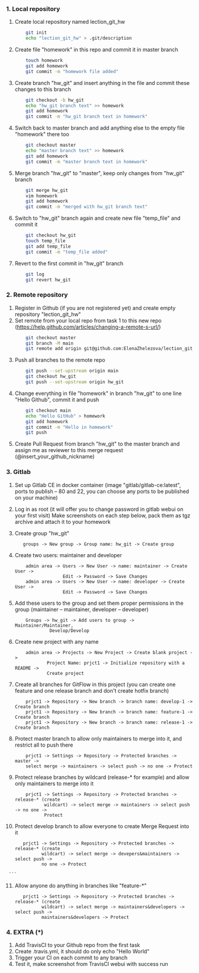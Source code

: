 ### 1. Local repository
  1. Create local repository named lection_git_hw
     ```bash
         git init 
         echo "lection_git_hw" > .git/description
     ```
  2. Create file "homework" in this repo and commit it in master branch
     ```bash
         touch homework
         git add homework
         git commit -m "homework file added"
     ```
  3. Create branch "hw_git" and insert anything in the file and commit these changes 
     to this branch
     ```bash
         git checkout -b hw_git
         echo "hw_git branch text" >> homework
         git add homework
         git commit -m "hw_git branch text in homework"
      ```
  4. Switch back to master branch and add anything else to the empty file "homework" 
     there too
     ```bash
         git checkout master
         echo "master branch text" >> homework
         git add homework
         git commit -m "master branch text in homework"
     ```
  5. Merge branch "hw_git" to "master", keep only changes from "hw_git" branch
     ```bash
         git merge hw_git
         vim homework
         git add homework
         git commit -m "merged with hw_git branch text"
     ```
  6. Switch to "hw_git" branch again and create new file "temp_file" and commit it
     ```bash
         git checkout hw_git
         touch temp_file
         git add temp_file
         git commit -m "temp_file added"
     ```
  7. Revert to the first commit in "hw_git" branch
     ```bash
         git log
         git revert hw_git
     ```


### 2. Remote repository
  1. Register in Github (if you are not registered yet) and create empty repository 
     "lection_git_hw"
  2. Set remote from your local repo from task 1 to this new repo 
     (https://help.github.com/articles/changing-a-remote-s-url/)
     ```bash
         git checkout master
         git branch -M main
         git remote add origin git@github.com:ElenaZhelezova/lection_git_hw.git
     ```
  3. Push all branches to the remote repo
     ```bash
         git push --set-upstream origin main
         git checkout hw_git
         git push --set-upstream origin hw_git
     ```
  4. Change everything in file "homework" in branch "hw_git" to one line "Hello Github",
     commit it and push
     ```bash
         git checkout main
         echo "Hello GitHub" > homework
         git add homework
         git commit -m "Hello in homework"
         git push
     ```
  5. Create Pull Request from branch "hw_git" to the master branch and assign me as 
     reviewer to this merge request (@insert_your_github_nickname)



### 3. Gitlab
  1. Set up Gitlab CE in docker container (image "gitlab/gitlab-ce:latest", 
     ports to publish – 80 and 22, you can choose any ports to be published on your 
     machine)
  2. Log in as root (it will offer you to change password in gitlab webui on your first 
     visit)
     Make screenshots on each step below, pack them as tgz archive and attach it to your 
     homework
  3. Create group "hw_git"
     ```buildoutcfg
        groups -> New group -> Group name: hw_git -> Create group
     ```
  4. Create two users: maintainer and developer
     ```buildoutcfg
         admin area -> Users -> New User -> name: maintainer -> Create User -> 
                       Edit -> Password -> Save Changes 
         admin area -> Users -> New User -> name: developer -> Create User -> 
                       Edit -> Password -> Save Changes 
     ```
     
  5. Add these users to the group and set them proper permissions in the group 
     (maintainer – maintainer, developer – developer)
     ```buildoutcfg
         Groups -> hw_git -> Add users to group -> Maintainer/Maintainer, 
                  Develop/Develop
     ```
     
  6. Create new project with any name
     ```buildoutcfg
         admin area -> Projects -> New Project -> Create blank project ->
                 Project Name: prjct1 -> Initialize repository with a README ->
                 Create project
     ```
  7. Create all branches for GitFlow in this project (you can create one feature and one 
     release branch and don't create hotfix branch)
     ```buildoutcfg
         prjct1 -> Repository -> New branch -> branch name: develop-1 -> Create branch
         prjct1 -> Repository -> New branch -> branch name: feature-1 -> Create branch
         prjct1 -> Repository -> New branch -> branch name: release-1 -> Create branch     
     ```
  8. Protect master branch to allow only maintainers to merge into it, and restrict 
     all to push there
     ```buildoutcfg
         prjct1 -> Settings -> Repository -> Protected branches -> master -> 
         select merge -> maintainers -> select push -> no one -> Protect
     ```
  9. Protect release branches by wildcard (release-* for example) and allow only 
     maintainers to merge into it
     ```buildoutcfg
         prjct1 -> Settings -> Repository -> Protected branches -> release-* (create 
                wildcart) -> select merge -> maintainers -> select push -> no one ->
                Protect
     ```
  10. Protect develop branch to allow everyone to create Merge Request into it
      ```buildoutcfg
         prjct1 -> Settings -> Repository -> Protected branches -> release-* (create 
                wildcart) -> select merge -> devepers&maintainers -> select push -> 
                no one -> Protect
     ```
  11. Allow anyone do anything in branches like "feature-*"
      ```buildoutcfg
         prjct1 -> Settings -> Repository -> Protected branches -> release-* (create 
                wildcart) -> select merge -> maintainers&developers -> select push ->
                maintainers&developers -> Protect
      ```

### 4. EXTRA (*)
  1. Add TravisCI to your Github repo from the first task
  2. Create .travis.yml, it should do only echo "Hello World"
  3. Trigger your CI on each commit to any branch
  4. Test it, make screenshot from TravisCI webui with success run

